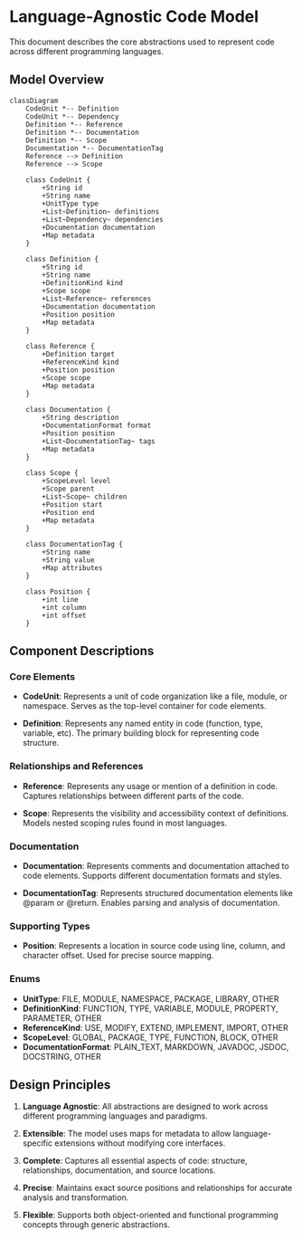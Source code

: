 # Language-Agnostic Code Model

This document describes the core abstractions used to represent code across different programming languages.

## Model Overview

```mermaid
classDiagram
    CodeUnit *-- Definition
    CodeUnit *-- Dependency
    Definition *-- Reference
    Definition *-- Documentation
    Definition *-- Scope
    Documentation *-- DocumentationTag
    Reference --> Definition
    Reference --> Scope

    class CodeUnit {
        +String id
        +String name
        +UnitType type
        +List~Definition~ definitions
        +List~Dependency~ dependencies
        +Documentation documentation
        +Map metadata
    }

    class Definition {
        +String id
        +String name
        +DefinitionKind kind
        +Scope scope
        +List~Reference~ references
        +Documentation documentation
        +Position position
        +Map metadata
    }

    class Reference {
        +Definition target
        +ReferenceKind kind
        +Position position
        +Scope scope
        +Map metadata
    }

    class Documentation {
        +String description
        +DocumentationFormat format
        +Position position
        +List~DocumentationTag~ tags
        +Map metadata
    }

    class Scope {
        +ScopeLevel level
        +Scope parent
        +List~Scope~ children
        +Position start
        +Position end
        +Map metadata
    }

    class DocumentationTag {
        +String name
        +String value
        +Map attributes
    }

    class Position {
        +int line
        +int column
        +int offset
    }
```

## Component Descriptions

### Core Elements

- **CodeUnit**: Represents a unit of code organization like a file, module, or namespace. Serves as the top-level container for code elements.

- **Definition**: Represents any named entity in code (function, type, variable, etc). The primary building block for representing code structure.

### Relationships and References

- **Reference**: Represents any usage or mention of a definition in code. Captures relationships between different parts of the code.

- **Scope**: Represents the visibility and accessibility context of definitions. Models nested scoping rules found in most languages.

### Documentation

- **Documentation**: Represents comments and documentation attached to code elements. Supports different documentation formats and styles.

- **DocumentationTag**: Represents structured documentation elements like @param or @return. Enables parsing and analysis of documentation.

### Supporting Types

- **Position**: Represents a location in source code using line, column, and character offset. Used for precise source mapping.

### Enums

- **UnitType**: FILE, MODULE, NAMESPACE, PACKAGE, LIBRARY, OTHER
- **DefinitionKind**: FUNCTION, TYPE, VARIABLE, MODULE, PROPERTY, PARAMETER, OTHER
- **ReferenceKind**: USE, MODIFY, EXTEND, IMPLEMENT, IMPORT, OTHER
- **ScopeLevel**: GLOBAL, PACKAGE, TYPE, FUNCTION, BLOCK, OTHER
- **DocumentationFormat**: PLAIN_TEXT, MARKDOWN, JAVADOC, JSDOC, DOCSTRING, OTHER

## Design Principles

1. **Language Agnostic**: All abstractions are designed to work across different programming languages and paradigms.

2. **Extensible**: The model uses maps for metadata to allow language-specific extensions without modifying core interfaces.

3. **Complete**: Captures all essential aspects of code: structure, relationships, documentation, and source locations.

4. **Precise**: Maintains exact source positions and relationships for accurate analysis and transformation.

5. **Flexible**: Supports both object-oriented and functional programming concepts through generic abstractions.
